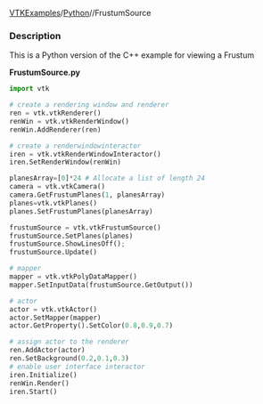 [VTKExamples](/index/)/[Python](/Python)//FrustumSource

### Description
This is a Python version of the C++ example for viewing a Frustum

**FrustumSource.py**
```python
import vtk

# create a rendering window and renderer
ren = vtk.vtkRenderer()
renWin = vtk.vtkRenderWindow()
renWin.AddRenderer(ren)

# create a renderwindowinteractor
iren = vtk.vtkRenderWindowInteractor()
iren.SetRenderWindow(renWin)

planesArray=[0]*24 # Allocate a list of length 24
camera = vtk.vtkCamera()
camera.GetFrustumPlanes(1, planesArray)
planes=vtk.vtkPlanes()
planes.SetFrustumPlanes(planesArray)

frustumSource = vtk.vtkFrustumSource()
frustumSource.SetPlanes(planes)
frustumSource.ShowLinesOff();
frustumSource.Update()

# mapper
mapper = vtk.vtkPolyDataMapper()
mapper.SetInputData(frustumSource.GetOutput())

# actor
actor = vtk.vtkActor()
actor.SetMapper(mapper)
actor.GetProperty().SetColor(0.8,0.9,0.7)

# assign actor to the renderer
ren.AddActor(actor)
ren.SetBackground(0.2,0.1,0.3)
# enable user interface interactor
iren.Initialize()
renWin.Render()
iren.Start()
```
